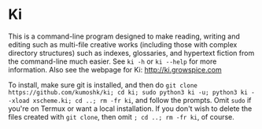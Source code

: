 # Ki
This is a command-line program designed to make reading, writing and editing such as multi-file creative works (including those with complex directory structures) such as indexes, glossaries, and hypertext fiction from the command-line much easier. See `ki -h` or `ki --help` for more information. Also see the webpage for Ki: http://ki.growspice.com

To install, make sure git is installed, and then do `git clone https://github.com/kumoshk/ki; cd ki; sudo python3 ki -u; python3 ki --xload xscheme.ki; cd ..; rm -fr ki`, and follow the prompts. Omit `sudo` if you're on Termux or want a local installation. If you don't wish to delete the files created with `git clone`, then omit `; cd ..; rm -fr ki`, of course.
